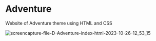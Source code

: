 # Adventure
Website of Adventure theme using HTML and CSS




![screencapture-file-D-Adventure-index-html-2023-10-26-12_53_15](https://github.com/JaniNiki1612/Adventure/assets/138650328/ad928ecc-502f-4524-8c95-8a0b85b2be3a)
